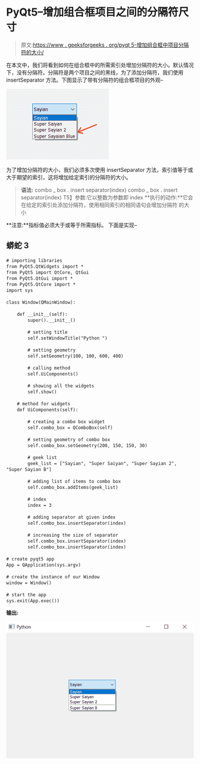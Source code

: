 # PyQt5–增加组合框项目之间的分隔符尺寸

> 原文:[https://www . geeksforgeeks . org/pyqt 5-增加组合框中项目分隔符的大小/](https://www.geeksforgeeks.org/pyqt5-increase-size-of-separator-in-between-the-item-of-combobox/)

在本文中，我们将看到如何在组合框中的所需索引处增加分隔符的大小。默认情况下，没有分隔符。分隔符是两个项目之间的黑线，为了添加分隔符，我们使用 insertSeparator 方法。下图显示了带有分隔符的组合框项目的外观–

![](img/b801032a0225ebc5f78be92e07b6f492.png)

为了增加分隔符的大小，我们必须多次使用 insertSeparator 方法，索引值等于或大于期望的索引，这将增加给定索引的分隔符的大小。

> **语法:**
> combo _ box . insert separator(index)
> combo _ box . insert separator(index)
> T5】参数:它以整数为参数即 index
> **执行的动作:**它会在给定的索引处添加分隔符，使用相同索引的相同语句会增加分隔符
> 的大小

**注意:**指标值必须大于或等于所需指标。
下面是实现–

## 蟒蛇 3

```
# importing libraries
from PyQt5.QtWidgets import *
from PyQt5 import QtCore, QtGui
from PyQt5.QtGui import *
from PyQt5.QtCore import *
import sys

class Window(QMainWindow):

    def __init__(self):
        super().__init__()

        # setting title
        self.setWindowTitle("Python ")

        # setting geometry
        self.setGeometry(100, 100, 600, 400)

        # calling method
        self.UiComponents()

        # showing all the widgets
        self.show()

    # method for widgets
    def UiComponents(self):

        # creating a combo box widget
        self.combo_box = QComboBox(self)

        # setting geometry of combo box
        self.combo_box.setGeometry(200, 150, 150, 30)

        # geek list
        geek_list = ["Sayian", "Super Saiyan", "Super Sayian 2", "Super Sayian B"]

        # adding list of items to combo box
        self.combo_box.addItems(geek_list)

        # index
        index = 3

        # adding separator at given index
        self.combo_box.insertSeparator(index)

        # increasing the size of separator
        self.combo_box.insertSeparator(index)
        self.combo_box.insertSeparator(index)

# create pyqt5 app
App = QApplication(sys.argv)

# create the instance of our Window
window = Window()

# start the app
sys.exit(App.exec())
```

**输出:**

![](img/41b5bcfd2dce061e64d665db85d6c503.png)